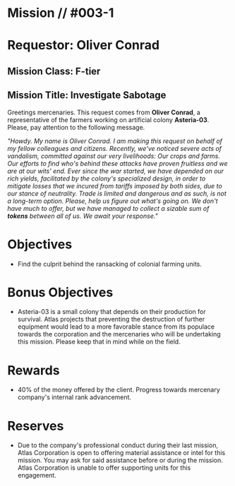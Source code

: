 # Mission // #003-1
# Requestor: Oliver Conrad
## Mission Class: F-tier
## Mission Title: Investigate Sabotage

Greetings mercenaries. This request comes from **Oliver Conrad**, a representative of the farmers working on artificial colony **Asteria-03**. Please, pay attention to the following message.

*"Howdy. My name is Oliver Conrad. I am making this request on behalf of my fellow colleagues and citizens. Recently, we've noticed severe acts of vandalism, committed against our very livelihoods: Our crops and farms. Our efforts to find who's behind these attacks have proven fruitless and we are at our wits' end. Ever since the war started, we have depended on our rich yields, facilitated by the colony's specialized design, in order to mitigate losses that we incured from tariffs imposed by both sides, due to our stance of neutrality. Trade is limited and dangerous and as such, is not a long-term option. Please, help us figure out what's going on.  We don't have much to offer, but we have managed to collect a sizable sum of **tokens** between all of us. We await your response."*

# Objectives
- Find the culprit behind the ransacking of colonial farming units.
# Bonus Objectives
- Asteria-03 is a small colony that depends on their production for survival. Atlas projects that preventing the destruction of further equipment would lead to a more favorable stance from its populace towards the corporation and the mercenaries who will be undertaking this mission. Please keep that in mind while on the field.
# Rewards
- 40% of the money offered by the client. Progress towards mercenary company's internal rank advancement.

# Reserves
- Due to the company's professional conduct during their last mission, Atlas Corporation is open to offering material assistance or intel for this mission. You may ask for said assistance before or during the mission. Atlas Corporation is unable to offer supporting units for this engagement.

